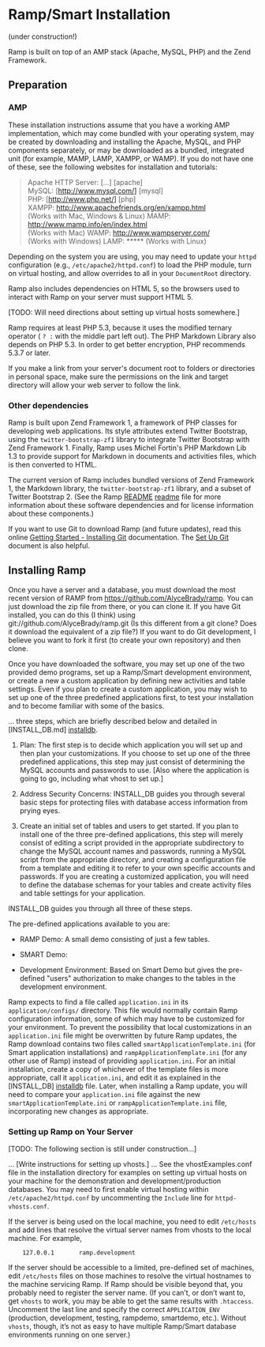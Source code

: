 # Ramp/Smart Installation #

(under construction!)

Ramp is built on top of an AMP stack (Apache, MySQL, PHP) and the
Zend Framework.

## Preparation ##

### AMP ###
These installation instructions assume that you have a working AMP
implementation, which may come bundled with your operating system,
may be created by downloading and installing the Apache, MySQL, and
PHP components separately, or may be downloaded as a bundled,
integrated unit (for example, MAMP, LAMP, XAMPP, or WAMP). If you
do not have one of these, see the following websites for installation
and tutorials:

>   Apache HTTP Server: [...] [apache]  
>   MySQL:  [http://www.mysql.com/] [mysql]  
>   PHP:  [http://www.php.net/] [php]  
>   XAMPP: http://www.apachefriends.org/en/xampp.html  
>       (Works with Mac, Windows & Linux)
>   MAMP: http://www.mamp.info/en/index.html  
>       (Works with Mac)
>   WAMP: http://www.wampserver.com/  
>       (Works with Windows)
>   LAMP: *****
>       (Works with Linux)

Depending on the system you are using, you may need to update your `httpd`
configuration (e.g., `/etc/apache2/httpd.conf`) to load the PHP module,
turn on virtual hosting, and allow overrides to all in your
`DocumentRoot` directory.

Ramp also includes dependencies on HTML 5, so the browsers used to
interact with Ramp on your server must support HTML 5.

[TODO: Will need directions about setting up virtual hosts somewhere.]

Ramp requires at least PHP 5.3, because it uses the modified ternary
operator ( `? :` with the middle part left out).  The PHP Markdown
Library also depends on PHP 5.3.  In order to get better encryption,
PHP recommends 5.3.7 or later.

If you make a link from your server's document root to folders or
directories in personal space, make sure the permissions on the link and
target directory will allow your web server to follow the link.

### Other dependencies ###
Ramp is built upon Zend Framework 1, a framework of PHP classes for
developing web applications.  Its style attributes extend
Twitter Bootstrap, using the `twitter-bootstrap-zf1` library to
integrate Twitter Bootstrap with Zend Framework 1.  Finally, Ramp uses
Michel Fortin's PHP Markdown Lib 1.3 to provide support for Markdown in
documents and activities files, which is then converted to HTML.

The current version of Ramp includes bundled versions of
Zend Framework 1, the Markdown library, the `twitter-bootstrap-zf1`
library, and a subset of Twitter Bootstrap 2.  (See the Ramp [README]
[readme] file for more information about these software dependencies and
for license information about these components.)

If you want to use Git to download Ramp (and future updates), 
read this online [Getting Started - Installing Git][git] documentation.
The [Set Up Git][git-setup] document is also helpful.


## Installing Ramp ##
Once you have a server and a database, you must download the most
recent version of RAMP from https://github.com/AlyceBrady/ramp.  You can
just download the zip file from there, or you can clone it.
If you have Git installed, you can do this (I think) using
    git://github.com/AlyceBrady/ramp.git
(Is this different from a git clone?  Does it download the equivalent of
a zip file?)
If you want to do Git development, I believe you want to fork it first
(to create your own repository) and then clone.

Once you have downloaded the software, you may set up one of the two
provided demo programs, set up a Ramp/Smart development environment, or
create a new a custom application by defining new activities and table
settings.  Even if you plan to create a custom application, you may wish
to set up one of the three predefined applications first, to test your
installation and to become familiar with some of the basics.

... three steps, which are briefly described below and detailed in
[INSTALL_DB.md] [installdb].

1. Plan: The first step is to decide which application you will set up
and then plan your customizations.  If you choose to set up one of the
three predefined applications, this step may just consist of determining
the MySQL accounts and passwords to use.  [Also where the application is
going to go, including what vhost to set up.]

2. Address Security Concerns: INSTALL_DB guides you through several
basic steps for protecting files with database access information from
prying eyes.

3. Create an initial set of tables and users to get started.  If you
plan to install one of the three pre-defined applications, this step
will merely consist of editing a script provided in the appropriate
subdirectory to change the MySQL account names and passwords, 
running a MySQL script from the appropriate directory, and creating a
configuration file from a template and editing it to refer to your own
specific accounts and passwords.  If you are creating a customized
application, you will need to define the database schemas for your
tables and create activity files and table settings for your
application.

INSTALL_DB guides you through all three of these steps.

The pre-defined applications available to you are:

 * RAMP Demo:  A small demo consisting of just a few tables.  

 * SMART Demo:

 * Development Environment: Based on Smart Demo but gives the
   pre-defined "users" authorization to make changes to the tables in
   the development environment.

Ramp expects to find a file called `application.ini` in its
`application/configs/` directory.  This file would normally
contain Ramp configuration information, some of which may have to
be customized for your environment.  To prevent the possibility
that local customizations in an `application.ini` file might be
overwritten by future Ramp updates, the Ramp download contains two
files called `smartApplicationTemplate.ini` (for Smart application
installations) and `rampApplicationTemplate.ini` (for any other use
of Ramp) instead of providing `application.ini`.  For an initial
installation, create a copy of whichever of the template files is
more appropriate, call it `application.ini`, and edit it as explained
in the [INSTALL_DB] [installdb] file.  Later, when installing a Ramp update,
you will need to compare your `application.ini` file against the
new `smartApplicationTemplate.ini` or `rampApplicationTemplate.ini`
file, incorporating new changes as appropriate.

### Setting up Ramp on Your Server ###
[TODO: The following section is still under construction...]

… [Write instructions for setting up vhosts.] … See the vhostExamples.conf
file in the installation directory for examples on setting up virtual
hosts on your machine for the demonstration and development/production
databases.  You may need to first enable virtual hosting within
`/etc/apache2/httpd.conf` by uncommenting the `Include` line for
`httpd-vhosts.conf`.

If the server is being used on the local machine, you need
to edit `/etc/hosts` and add lines that resolve the virtual server
names from vhosts to the local machine.  For example,

        127.0.0.1       ramp.development

If the server should be accessible to a limited, pre-defined set
of machines, edit `/etc/hosts` files on those machines to resolve the
virtual hostnames to the machine servicing Ramp.  If Ramp should
be visible beyond that, you probably need to register the server name.
(If you can’t, or don’t want to, get `vhosts` to work, you may be able
to get the same results with `.htaccess`.  Uncomment the last line and
specify the correct `APPLICATION_ENV` (production, development, testing,
rampdemo, smartdemo, etc.).  Without `vhosts`, though, it’s not
as easy to have multiple Ramp/Smart database environments running on
one server.)

[readme]: /document/index/document/..%252F..%252FREADME.md
[installdb]: /document/index/document/..%252F..%252Finstallation%252FINSTALL_DB.md
[git]: http://git-scm.com/book/en/Getting-Started-Installing-Git
[git-setup]: https://help.github.com/articles/set-up-git#platform-all

